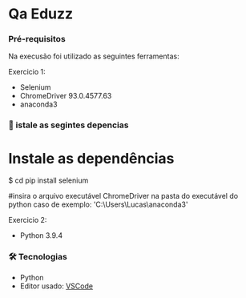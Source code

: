 # Qa Eduzz

### Pré-requisitos

Na execusão foi utilizado as seguintes ferramentas:

Exercicio 1:

* Selenium
* ChromeDriver 93.0.4577.63
* anaconda3

### 🎲 istale as segintes depencias
# Instale as dependências
$ cd pip install selenium

#insira o arquivo executável ChromeDriver na pasta do executável do python
caso de exemplo: 'C:\Users\Lucas\anaconda3\'

Exercicio 2:
* Python 3.9.4

### 🛠 Tecnologias
* Python
* Editor usado: [VSCode](https://code.visualstudio.com/)

